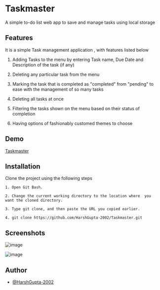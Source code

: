 
# Taskmaster

A simple to-do list web app to save and manage tasks using local storage


## Features

It is a simple Task management application , with features listed below

  1. Adding Tasks to the menu by entering Task name, Due Date and Description of the task (if any)

  2. Deleting any particular task from the menu

  3. Marking the task that is completed as "completed" from "pending" to ease with the management of so many tasks

  4. Deleting all tasks at once

  5. Filtering the tasks shown on the menu based on their status of completion

  6. Having options of fashionably customed themes to choose

## Demo

[Taskmaster](https://taskmaster.harshgupta.wiki/)

## Installation

Clone the project using the following steps

    1. Open Git Bash.

    2. Change the current working directory to the location where  you want the cloned directory.

    3. Type git clone, and then paste the URL you copied earlier.

    4. git clone https://github.com/HarshGupta-2002/Taskmaster.git
    
## Screenshots

![image](https://github.com/HarshGupta-2002/Taskmaster/assets/81915099/0b4e7d79-7912-46f3-b99c-76d6142dfffc)

![image](https://github.com/HarshGupta-2002/Taskmaster/assets/81915099/22664829-b38b-4472-bade-366d44ffe9df)



## Author

- [@HarshGupta-2002](https://github.com/HarshGupta-2002)

